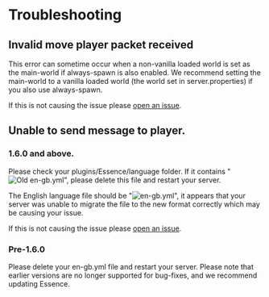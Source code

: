 # Troubleshooting

## Invalid move player packet received
This error can sometime occur when a non-vanilla loaded world is set as the main-world if always-spawn is also enabled.
We recommend setting the main-world to a vanilla loaded world (the world set in server.properties) if you also use always-spawn.

If this is not causing the issue please [open an issue](https://github.com/lewmc/essence/issues).

## Unable to send message to player.

### 1.6.0 and above.
Please check your plugins/Essence/language folder. If it contains "![Old en-gb.yml](en-gb-old.yml.png)", please delete this file and restart your server.

The English language file should be "![en-gb.yml](en-gb.yml.png)", it appears that your server was unable to migrate the file to the new format correctly which may be causing your issue.

If this is not causing the issue please [open an issue](https://github.com/lewmc/essence/issues).

### Pre-1.6.0
Please delete your en-gb.yml file and restart your server.
Please note that earlier versions are no longer supported for bug-fixes, and we recommend updating Essence.